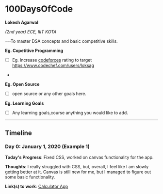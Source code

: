 # 100DaysOfCode

**Lokesh Agarwal**

*(2nd year) ECE, IIIT KOTA*

---To master DSA concepts and basic competitive skills.

**Eg. Copetitive Programming**
- [ ] Eg. Increase [codeforces](https://www.codeforces.com/profile/yourusername) rating to target
https://www.codechef.com/users/loksag
-

**Eg. Open Source**
- [ ] open source or any other goals here.

**Eg. Learning Goals**
- [ ] Any learning goals,course anything you would like to add.

---


## Timeline

### Day 0: January 1, 2020 (Example 1)

**Today's Progress**: Fixed CSS, worked on canvas functionality for the app.

**Thoughts**: I really struggled with CSS, but, overall, I feel like I am slowly getting better at it. Canvas is still new for me, but I managed to figure out some basic functionality.

**Link(s) to work**: [Calculator App](http://www.example.com)



